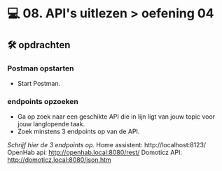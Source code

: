 # 💻 08. API's uitlezen > oefening 04

## 🛠️ opdrachten

### Postman opstarten

 - Start Postman.

### endpoints opzoeken

 - Ga op zoek naar een geschikte API die in lijn ligt van jouw topic voor jouw langlopende taak.
 - Zoek minstens 3 endpoints op van de API.

 *Schrijf hier de 3 endpoints op.*
 Home assistent: http://localhost:8123/
 OpenHab api: http://openhab.local:8080/rest/
 Domoticz API: http://domoticz.local:8080/json.htm
 
